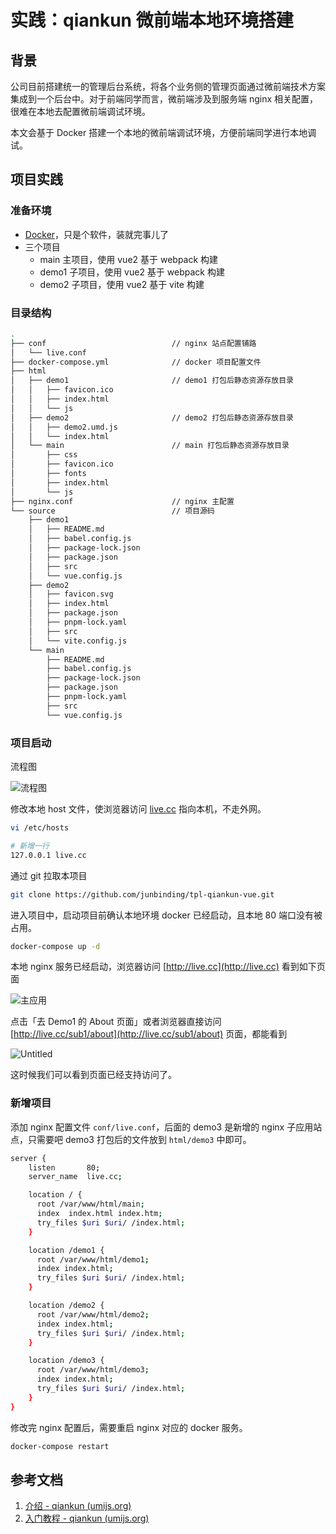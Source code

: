 # 实践：qiankun 微前端本地环境搭建

## 背景

公司目前搭建统一的管理后台系统，将各个业务侧的管理页面通过微前端技术方案集成到一个后台中。对于前端同学而言，微前端涉及到服务端 nginx 相关配置，很难在本地去配置微前端调试环境。

本文会基于 Docker 搭建一个本地的微前端调试环境，方便前端同学进行本地调试。

## 项目实践

### 准备环境

- [Docker](https://www.docker.com/get-started)，只是个软件，装就完事儿了
- 三个项目
    - main 主项目，使用 vue2 基于 webpack 构建
    - demo1 子项目，使用 vue2 基于 webpack 构建
    - demo2 子项目，使用 vue2 基于 vite 构建

### 目录结构

```bash
.
├── conf                            // nginx 站点配置铺路
│   └── live.conf
├── docker-compose.yml              // docker 项目配置文件
├── html
│   ├── demo1                       // demo1 打包后静态资源存放目录
│   │   ├── favicon.ico
│   │   ├── index.html
│   │   └── js
│   ├── demo2                       // demo2 打包后静态资源存放目录
│   │   ├── demo2.umd.js
│   │   └── index.html
│   └── main                        // main 打包后静态资源存放目录
│       ├── css
│       ├── favicon.ico
│       ├── fonts
│       ├── index.html
│       └── js
├── nginx.conf                      // nginx 主配置
└── source                          // 项目源码
    ├── demo1
    │   ├── README.md
    │   ├── babel.config.js
    │   ├── package-lock.json
    │   ├── package.json
    │   ├── src
    │   └── vue.config.js
    ├── demo2
    │   ├── favicon.svg
    │   ├── index.html
    │   ├── package.json
    │   ├── pnpm-lock.yaml
    │   ├── src
    │   └── vite.config.js
    └── main
        ├── README.md
        ├── babel.config.js
        ├── package-lock.json
        ├── package.json
        ├── pnpm-lock.yaml
        ├── src
        └── vue.config.js
```

### 项目启动

流程图

![流程图](https://n.frp.ik47.com/qiankun/Untitled.png)

修改本地 host 文件，使浏览器访问 [live.cc](http://live.cc) 指向本机，不走外网。

```bash
vi /etc/hosts

# 新增一行
127.0.0.1 live.cc
```

通过 git 拉取本项目

```bash
git clone https://github.com/junbinding/tpl-qiankun-vue.git
```

进入项目中，启动项目前确认本地环境 docker 已经启动，且本地 80 端口没有被占用。

```bash
docker-compose up -d
```

本地 nginx 服务已经启动，浏览器访问 [http://live.cc](http://live.cc) 看到如下页面

![主应用](https://n.frp.ik47.com/qiankun/Untitled%201.png)

点击「去 Demo1 的 About 页面」或者浏览器直接访问 [http://live.cc/sub1/about](http://live.cc/sub1/about) 页面，都能看到

![Untitled](https://n.frp.ik47.com/qiankun/Untitled%202.png)

这时候我们可以看到页面已经支持访问了。

### 新增项目

添加 nginx 配置文件 `conf/live.conf`，后面的 demo3 是新增的 nginx 子应用站点，只需要吧 demo3 打包后的文件放到 `html/demo3` 中即可。

```bash
server {
    listen       80;
    server_name  live.cc;

    location / {
      root /var/www/html/main;
      index  index.html index.htm;
      try_files $uri $uri/ /index.html;
    }

    location /demo1 {
      root /var/www/html/demo1;
      index index.html;
      try_files $uri $uri/ /index.html;
    }

    location /demo2 {
      root /var/www/html/demo2;
      index index.html;
      try_files $uri $uri/ /index.html;
    }

    location /demo3 {
      root /var/www/html/demo3;
      index index.html;
      try_files $uri $uri/ /index.html;
    }
}
```

修改完 nginx 配置后，需要重启 nginx 对应的 docker 服务。

```bash
docker-compose restart
```

## 参考文档

1. [介绍 - qiankun (umijs.org)](https://qiankun.umijs.org/zh/guide)
2. [入门教程 - qiankun (umijs.org)](https://qiankun.umijs.org/zh/cookbook#%E5%9C%BA%E6%99%AF-1%E4%B8%BB%E5%BA%94%E7%94%A8%E5%92%8C%E5%BE%AE%E5%BA%94%E7%94%A8%E9%83%A8%E7%BD%B2%E5%88%B0%E5%90%8C%E4%B8%80%E4%B8%AA%E6%9C%8D%E5%8A%A1%E5%99%A8%E5%90%8C%E4%B8%80%E4%B8%AA-ip-%E5%92%8C%E7%AB%AF%E5%8F%A3)
